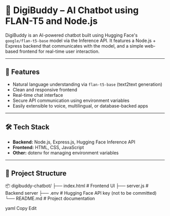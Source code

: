 # 🤖 DigiBuddy – AI Chatbot using FLAN-T5 and Node.js

DigiBuddy is an AI-powered chatbot built using Hugging Face's `google/flan-t5-base` model via the Inference API. It features a Node.js + Express backend that communicates with the model, and a simple web-based frontend for real-time user interaction.

---

## 🚀 Features

- Natural language understanding via `flan-t5-base` (text2text generation)
- Clean and responsive frontend
- Real-time chat interface
- Secure API communication using environment variables
- Easily extensible to voice, multilingual, or database-backed apps

---

## 🛠️ Tech Stack

- **Backend:** Node.js, Express.js, Hugging Face Inference API
- **Frontend:** HTML, CSS, JavaScript
- **Other:** dotenv for managing environment variables

---

## 📁 Project Structure
📦 digibuddy-chatbot/
├── index.html # Frontend UI
├── server.js # Backend server
├── .env # Hugging Face API key (not to be committed)
└── README.md # Project documentation

yaml
Copy
Edit

